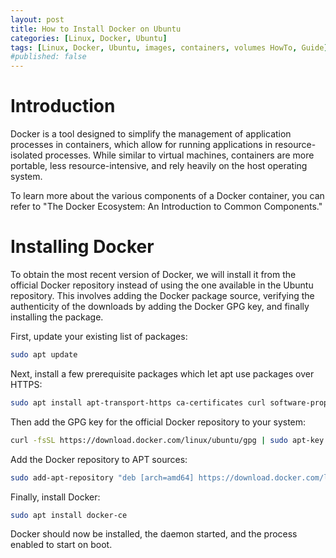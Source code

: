 ```yaml
---
layout: post
title: How to Install Docker on Ubuntu
categories: [Linux, Docker, Ubuntu]
tags: [Linux, Docker, Ubuntu, images, containers, volumes HowTo, Guide]
#published: false
---
```


# Introduction

Docker is a tool designed to simplify the management of application processes in containers, which allow for running applications in resource-isolated processes. While similar to virtual machines, containers are more portable, less resource-intensive, and rely heavily on the host operating system.

To learn more about the various components of a Docker container, you can refer to "The Docker Ecosystem: An Introduction to Common Components."

# Installing Docker
To obtain the most recent version of Docker, we will install it from the official Docker repository instead of using the one available in the Ubuntu repository. This involves adding the Docker package source, verifying the authenticity of the downloads by adding the Docker GPG key, and finally installing the package.

First, update your existing list of packages:
```bash
sudo apt update
```
Next, install a few prerequisite packages which let apt use packages over HTTPS:
```bash
sudo apt install apt-transport-https ca-certificates curl software-properties-common
```
Then add the GPG key for the official Docker repository to your system:
```bash
curl -fsSL https://download.docker.com/linux/ubuntu/gpg | sudo apt-key add -
```
Add the Docker repository to APT sources:
```bash
sudo add-apt-repository "deb [arch=amd64] https://download.docker.com/linux/ubuntu focal stable"
```
Finally, install Docker:
```bash
sudo apt install docker-ce
```
Docker should now be installed, the daemon started, and the process enabled to start on boot.